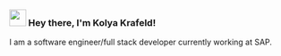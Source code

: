 ### <img src="https://media.giphy.com/media/hvRJCLFzcasrR4ia7z/giphy.gif" width="30px"> Hey there, I'm Kolya Krafeld!

I am a software engineer/full stack developer currently working at SAP.
